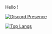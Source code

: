 Hello !


[![Discord Presence](https://lanyard.cnrad.dev/api/932729746167562251)](https://discord.com/users/932729746167562251)



[![Top Langs](https://github-readme-stats.vercel.app/api/top-langs/?username=Debestof&hide=javascript,html)](https://github.com/anuraghazra/github-readme-stats)
